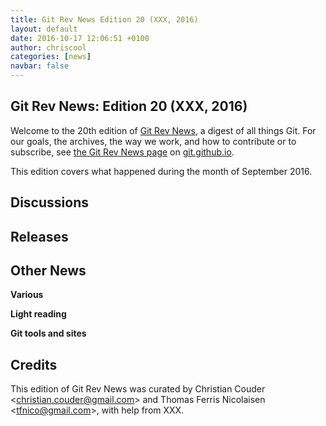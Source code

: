 ```yaml
---
title: Git Rev News Edition 20 (XXX, 2016)
layout: default
date: 2016-10-17 12:06:51 +0100
author: chriscool
categories: [news]
navbar: false
---
```


## Git Rev News: Edition 20 (XXX, 2016)

Welcome to the 20th edition of [Git Rev News](https://git.github.io/rev_news/rev_news/),
a digest of all things Git. For our goals, the archives, the way we work, and how to contribute or to
subscribe, see [the Git Rev News page](https://git.github.io/rev_news/rev_news/) on [git.github.io](http://git.github.io).

This edition covers what happened during the month of September 2016.

## Discussions

<!---
### General
-->

<!---
### Reviews
-->

<!---
### Support
-->

## Releases


## Other News

__Various__


__Light reading__


__Git tools and sites__


## Credits

This edition of Git Rev News was curated by Christian Couder &lt;<christian.couder@gmail.com>&gt; and
Thomas Ferris Nicolaisen &lt;<tfnico@gmail.com>&gt;, with help from XXX.
